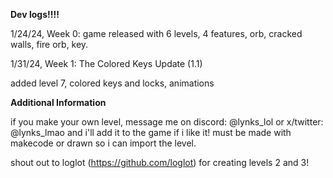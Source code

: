  


**Dev logs!!!!**

1/24/24, Week 0: 
game released with 6 levels, 4 features, orb, cracked walls, fire orb, key.

1/31/24, Week 1: 
The Colored Keys Update (1.1)

added level 7, colored keys and locks, animations



**Additional Information**

if you make your own level, message me on discord: @lynks_lol or x/twitter: @lynks_lmao and i'll add it to the game if i like it! must be made with makecode or drawn so i can import the level.

shout out to loglot (https://github.com/loglot) for creating levels 2 and 3!